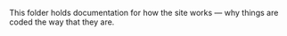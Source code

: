 
This folder holds documentation for how the site works &mdash; why things are coded 
the way that they are.